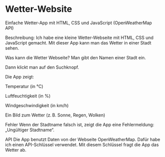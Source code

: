 # Wetter-Website
Einfache Wetter-App mit HTML, CSS und JavaScript (OpenWeatherMap API)

Beschreibung: Ich habe eine kleine Wetter-Webseite mit HTML, CSS und JavaScript gemacht. Mit dieser App kann man das Wetter in einer Stadt sehen.

Was kann die Wetter Webseite?
Man gibt den Namen einer Stadt ein.

Dann klickt man auf den Suchknopf.

Die App zeigt:

Temperatur (in °C)

Luftfeuchtigkeit (in %)

Windgeschwindigkeit (in km/h)

Ein Bild zum Wetter (z. B. Sonne, Regen, Wolken)

Fehler
Wenn der Stadtname falsch ist, zeigt die App eine Fehlermeldung: „Ungültiger Stadtname“.

API
Die App benutzt Daten von der Webseite OpenWeatherMap. Dafür habe ich einen API-Schlüssel verwendet. Mit diesem Schlüssel fragt die App das Wetter ab.
